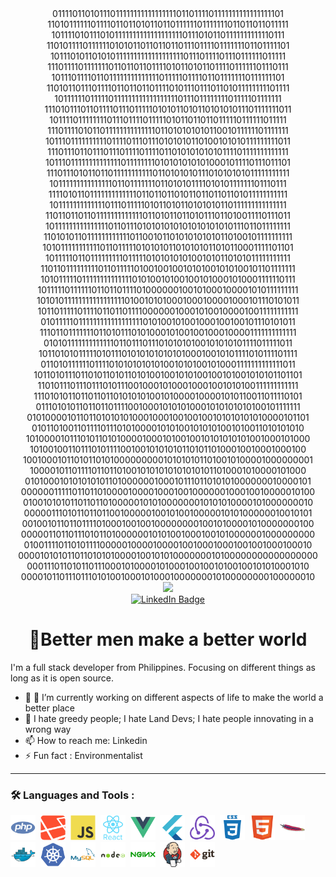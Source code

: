 <div id="header" align="center">
  011110110101110111111111111111110110111101111111111111111101
110101111110111101101101011011011111101111111011011011011111
101111010111010111111111111111111101110101101111111111110111
110101111011111101010110110110110111011110111111101101111101
101110101101010111111111111111111101110111101110111111011111
111011110111111101101101101111010110101101111011111101110111
101110111101101111111111111101111101111011011111110111111101
110101101110111101101101101111010111011101101011111111101111
101111110111110111111111111111111011101111111101111101111111
111010111011011110111011111010101101011010101011101111111011
101111011111111011101111011111010110110110111110111111011111
111011110101101111111111111101101010101011001011111101111111
101110111111111101111011101110101010110100101010111111111011
111011101101110111011110111101101010101010111101111111111111
101110111111111111110111111110101010101010001011110111011101
111011101011011011111111111011010101011101010101011111111111
101111111111111110110111111101101010111101010111111101110111
111101011011111111111110110110110101101101101101011111111111
101111111111111011101111101011010110101010110111111111111111
110110110110111111111111101101011011010111011010011110111011
101111111111111110110111010101010101010101010111011011111111
110101011011111111111101100101101010101010110100101111111111
101011111111111011011111010101011010101011010110001111101101
101111101101111111110111110101010101001010110101011111111111
110110111111111011011111010010010010101001010100101101111111
101011111011111111111111010100101001001010001010001111110111
101111101111110110110111101000000100101000100001010111111111
101010111111111111111110100101010001000100001000101110101011
101101111101111011011011110000001000101001000010011111111111
010111110111111111111111111010100101001000100100101110101011
111011011111110110101110101000101001001000100001111111111111
010101111111111111011011101110101010100101010101111011111011
101101010111110101110101010101010100010010101111010111101111
011010111111011110101010101010010101001010001111111111111011
101101011101101011010110101001001010100100101001010101101101
110101110111011101011100100010100010001001010100111111111111
111010101101101101101010101001010000100001010110011011110101
011101010110110110111100100010101010001010101010100101111111
010100001011011010101010001000100100100101010101010000101101
010110100110111101110101000010101001010101001010011010101010
101000010111010110101000010001010010010101010101001000101000
101001001101110101111001001010101011010110100010010001000100
100100010110101101010000000001010101011010010100001000000001
100001011011110110110100101010101010101011010001010000101000
010100010101010101101000000100010111011010101000000010000101
000000111110110110100001000010001001000000100010010000010100
010010101011011011010000010101000000010101010000101000000010
000001110101101101100100000100101001000001010100000010010101
001001011011011110100010010010000000010010100001010000000100
000001101101110101101000000101010010001001010000001000000000
010011110110101111000001000010000100100010001001001000100010
000010101011011010101000010010101000000010100000000000000000
000111011010110111000101000010100010010010100100101010001010
000010110111011101010010001010001000000010100000000100000010
  <br /><img src="https://media.giphy.com/media/h3u7w8BR07IHDsnzQw/giphy.gif" width="100"/>
  <div id="badges">
    <a href="https://www.linkedin.com/in/chriscupas/">
      <img src="https://img.shields.io/badge/LinkedIn-blue?style=for-the-badge&logo=linkedin&logoColor=white" alt="LinkedIn Badge"/>
    </a>
  </div>
  <h1>
    🔨Better men make a better world
  </h1>
</div>



I'm a full stack developer from Philippines. Focusing on different things as long as it is open source. 

- 🔭 🌱 I’m currently working on different aspects of life to make the world a better place
- 🤔 I hate greedy people; I hate Land Devs; I hate people innovating in a wrong way
- 📫 How to reach me: Linkedin
- ⚡ Fun fact : Environmentalist
---
### :hammer_and_wrench: Languages and Tools :
<div>
  <img src="https://raw.githubusercontent.com/devicons/devicon/master/icons/php/php-plain.svg" title="PHP" alt="PHP" width="40" height="40"/>&nbsp;
  <img src="https://raw.githubusercontent.com/devicons/devicon/master/icons/laravel/laravel-plain.svg" title="Laravel" alt="Laravel" width="40" height="40"/>&nbsp;
  <img src="https://github.com/devicons/devicon/blob/master/icons/javascript/javascript-original.svg" title="VueJS" alt="VueJS" width="40" height="40"/>&nbsp;
  <img src="https://github.com/devicons/devicon/blob/master/icons/react/react-original-wordmark.svg" title="React" alt="React" width="40" height="40"/>&nbsp;
  <img src="https://raw.githubusercontent.com/devicons/devicon/master/icons/vuejs/vuejs-original.svg" title="JavaScript" alt="JavaScript" width="40" height="40"/>&nbsp;
  <img src="https://github.com/devicons/devicon/blob/master/icons/flutter/flutter-original.svg" title="Flutter" alt="Flutter" width="40" height="40"/>&nbsp;
  <img src="https://github.com/devicons/devicon/blob/master/icons/redux/redux-original.svg" title="Redux" alt="Redux " width="40" height="40"/>&nbsp;
  <img src="https://github.com/devicons/devicon/blob/master/icons/css3/css3-plain-wordmark.svg"  title="CSS3" alt="CSS" width="40" height="40"/>&nbsp;
  <img src="https://github.com/devicons/devicon/blob/master/icons/html5/html5-original.svg" title="HTML5" alt="HTML" width="40" height="40"/>&nbsp;
  <img src="https://raw.githubusercontent.com/devicons/devicon/master/icons/apache/apache-original.svg" title="Apache" alt="Apache" width="40" height="40"/>&nbsp;
  <img src="https://raw.githubusercontent.com/devicons/devicon/master/icons/docker/docker-original.svg" title="Docker"  alt="Docker" width="40" height="40"/>&nbsp;
  <img src="https://raw.githubusercontent.com/devicons/devicon/master/icons/kubernetes/kubernetes-plain.svg" title="Kubernetes"  alt="Kubernetes" width="40" height="40"/>&nbsp;
  <img src="https://github.com/devicons/devicon/blob/master/icons/mysql/mysql-original-wordmark.svg" title="MySQL"  alt="MySQL" width="40" height="40"/>&nbsp;
  <img src="https://github.com/devicons/devicon/blob/master/icons/nodejs/nodejs-original-wordmark.svg" title="NodeJS" alt="NodeJS" width="40" height="40"/>&nbsp;
  <img src="https://raw.githubusercontent.com/devicons/devicon/master/icons/nginx/nginx-original.svg" title="Nginx" alt="Nginx" width="40" height="40"/>&nbsp;
  <img src="https://raw.githubusercontent.com/devicons/devicon/master/icons/jenkins/jenkins-original.svg" title="Jenkins" alt="Jenkins" width="40" height="40"/>&nbsp;
  <img src="https://github.com/devicons/devicon/blob/master/icons/git/git-original-wordmark.svg" title="Git" **alt="Git" width="40" height="40"/>
</div>
